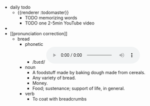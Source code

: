 - daily todo
	- {{renderer :todomaster}}
		- TODO memorizing words
		- TODO one 2-5min YouTube video
-
- [[pronunciation correction]]
	- bread
		- phonetic
			- /bɹɛd/
			  <audio controls><source src="https://api.dictionaryapi.dev/media/pronunciations/en/bread-uk.mp3"></audio>
		- noun
			- A foodstuff made by baking dough made from cereals.
			- Any variety of bread.
			- Money.
			- Food; sustenance; support of life, in general.
		- verb
			- To coat with breadcrumbs
